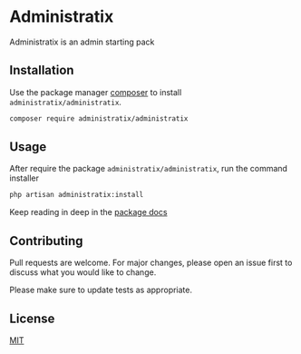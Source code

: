 # Administratix

Administratix is an admin starting pack

## Installation

Use the package manager [composer](https://getcomposer.org/) to install `administratix/administratix`.

```bash
composer require administratix/administratix
```

## Usage
After require the package `administratix/administratix`, run the command installer
```bash
php artisan administratix:install
```

Keep reading in deep in the [package docs](https://administratix.github.io/administratix)

## Contributing
Pull requests are welcome. For major changes, please open an issue first to discuss what you would like to change.

Please make sure to update tests as appropriate.

## License
[MIT](./LICENSE.md)